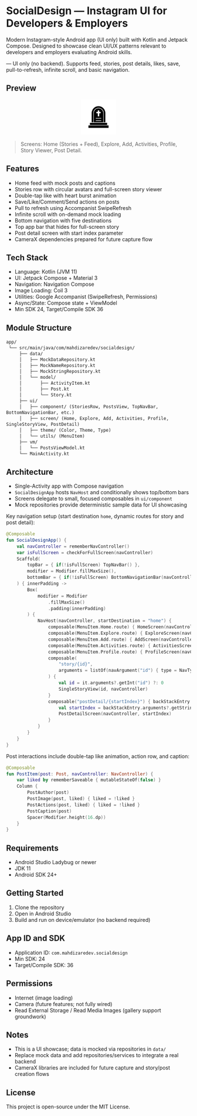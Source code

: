 # SocialDesign — Instagram UI for Developers & Employers

Modern Instagram-style Android app (UI only) built with Kotlin and Jetpack Compose. Designed to showcase clean UI/UX patterns relevant to developers and employers evaluating Android skills.

— UI only (no backend). Supports feed, stories, post details, likes, save, pull-to-refresh, infinite scroll, and basic navigation.

## Preview

<p align="center">
  <img src="app/src/main/appicon-playstore.png" alt="App Icon" width="96" />
</p>

> Screens: Home (Stories + Feed), Explore, Add, Activities, Profile, Story Viewer, Post Detail.

## Features

- Home feed with mock posts and captions
- Stories row with circular avatars and full-screen story viewer
- Double-tap like with heart burst animation
- Save/Like/Comment/Send actions on posts
- Pull to refresh using Accompanist SwipeRefresh
- Infinite scroll with on-demand mock loading
- Bottom navigation with five destinations
- Top app bar that hides for full-screen story
- Post detail screen with start index parameter
- CameraX dependencies prepared for future capture flow

## Tech Stack

- Language: Kotlin (JVM 11)
- UI: Jetpack Compose + Material 3
- Navigation: Navigation Compose
- Image Loading: Coil 3
- Utilities: Google Accompanist (SwipeRefresh, Permissions)
- Async/State: Compose state + ViewModel
- Min SDK 24, Target/Compile SDK 36

## Module Structure

```
app/
 └── src/main/java/com/mahdizaredev/socialdesign/
     ├── data/
     │   ├── MockDataRepository.kt
     │   ├── MockNameRepository.kt
     │   ├── MockStringRepository.kt
     │   └── model/
     │       ├── ActivityItem.kt
     │       ├── Post.kt
     │       └── Story.kt
     ├── ui/
     │   ├── component/ (StoriesRow, PostsView, TopNavBar, BottomNavigationBar, etc.)
     │   ├── screen/ (Home, Explore, Add, Activities, Profile, SingleStoryView, PostDetail)
     │   ├── theme/ (Color, Theme, Type)
     │   └── utils/ (MenuItem)
     ├── vm/
     │   └── PostsViewModel.kt
     └── MainActivity.kt
```

## Architecture

- Single-Activity app with Compose navigation
- `SocialDesignApp` hosts `NavHost` and conditionally shows top/bottom bars
- Screens delegate to small, focused composables in `ui/component`
- Mock repositories provide deterministic sample data for UI showcasing

Key navigation setup (start destination `home`, dynamic routes for story and post detail):

```20:53:app/src/main/java/com/mahdizaredev/socialdesign/ui/screen/SocialDesignApp.kt
@Composable
fun SocialDesignApp() {
    val navController = rememberNavController()
    var isFullScreen = checkForFullScreen(navController)
    Scaffold(
        topBar = { if(!isFullScreen) TopNavBar() },
        modifier = Modifier.fillMaxSize(),
        bottomBar = { if(!isFullScreen) BottomNavigationBar(navController) }
    ) { innerPadding ->
        Box(
            modifier = Modifier
                .fillMaxSize()
                .padding(innerPadding)
        ) {
            NavHost(navController, startDestination = "home") {
                composable(MenuItem.Home.route) { HomeScreen(navController) }
                composable(MenuItem.Explore.route) { ExploreScreen(navController) }
                composable(MenuItem.Add.route) { AddScreen(navController) }
                composable(MenuItem.Activities.route) { ActivitiesScreen(navController) }
                composable(MenuItem.Profile.route) { ProfileScreen(navController) }
                composable(
                    "story/{id}",
                    arguments = listOf(navArgument("id") { type = NavType.IntType })
                ) {
                    val id = it.arguments?.getInt("id") ?: 0
                    SingleStoryView(id, navController)
                }
                composable("postDetail/{startIndex}") { backStackEntry ->
                    val startIndex = backStackEntry.arguments?.getString("startIndex")?.toInt() ?: 0
                    PostDetailScreen(navController, startIndex)
                }
            }
        }
    }
}
```

Post interactions include double-tap like animation, action row, and caption:

```93:103:app/src/main/java/com/mahdizaredev/socialdesign/ui/component/PostsView.kt
@Composable
fun PostItem(post: Post, navController: NavController) {
    var liked by rememberSaveable { mutableStateOf(false) }
    Column {
        PostAuthor(post)
        PostImage(post, liked) { liked = !liked }
        PostActions(post, liked) { liked = !liked }
        PostCaption(post)
        Spacer(Modifier.height(16.dp))
    }
}
```

## Requirements

- Android Studio Ladybug or newer
- JDK 11
- Android SDK 24+

## Getting Started

1. Clone the repository
2. Open in Android Studio
3. Build and run on device/emulator (no backend required)

## App ID and SDK

- Application ID: `com.mahdizaredev.socialdesign`
- Min SDK: 24
- Target/Compile SDK: 36

## Permissions

- Internet (image loading)
- Camera (future features; not fully wired)
- Read External Storage / Read Media Images (gallery support groundwork)

## Notes

- This is a UI showcase; data is mocked via repositories in `data/`
- Replace mock data and add repositories/services to integrate a real backend
- CameraX libraries are included for future capture and story/post creation flows

## License

This project is open-source under the MIT License.


